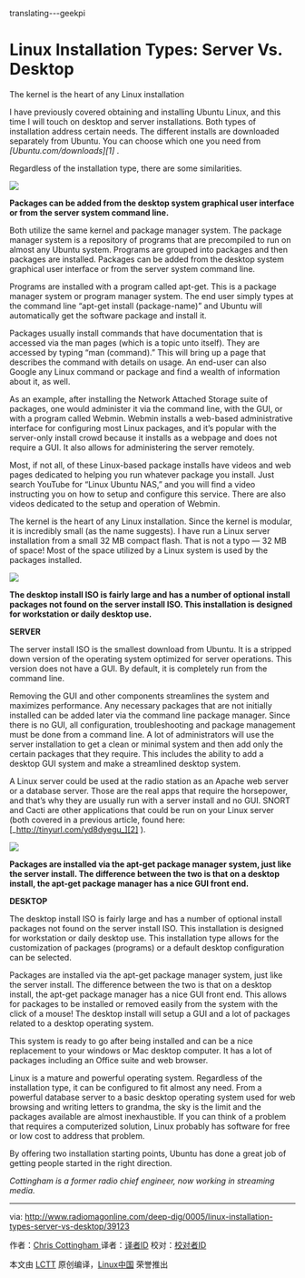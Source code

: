 translating---geekpi

Linux Installation Types: Server Vs. Desktop
============================================================

The kernel is the heart of any Linux installation


I have previously covered obtaining and installing Ubuntu Linux, and this time I will touch on desktop and server installations. Both types of installation address certain needs. The different installs are downloaded separately from Ubuntu. You can choose which one you need from  _[Ubuntu.com/downloads][1]_ .

Regardless of the installation type, there are some similarities.


![](http://www.radiomagonline.com/Portals/0/radio-managing-tech-Ubuntu_1.jpg)

**Packages can be added from the desktop system graphical user interface or from the server system command line.** 

Both utilize the same kernel and package manager system. The package manager system is a repository of programs that are precompiled to run on almost any Ubuntu system. Programs are grouped into packages and then packages are installed. Packages can be added from the desktop system graphical user interface or from the server system command line.

Programs are installed with a program called apt-get. This is a package manager system or program manager system. The end user simply types at the command line “apt-get install (package-name)” and Ubuntu will automatically get the software package and install it.

Packages usually install commands that have documentation that is accessed via the man pages (which is a topic unto itself). They are accessed by typing “man (command).” This will bring up a page that describes the command with details on usage. An end-user can also Google any Linux command or package and find a wealth of information about it, as well.

As an example, after installing the Network Attached Storage suite of packages, one would administer it via the command line, with the GUI, or with a program called Webmin. Webmin installs a web-based administrative interface for configuring most Linux packages, and it’s popular with the server-only install crowd because it installs as a webpage and does not require a GUI. It also allows for administering the server remotely.

Most, if not all, of these Linux-based package installs have videos and web pages dedicated to helping you run whatever package you install. Just search YouTube for “Linux Ubuntu NAS,” and you will find a video instructing you on how to setup and configure this service. There are also videos dedicated to the setup and operation of Webmin.

The kernel is the heart of any Linux installation. Since the kernel is modular, it is incredibly small (as the name suggests). I have run a Linux server installation from a small 32 MB compact flash. That is not a typo — 32 MB of space! Most of the space utilized by a Linux system is used by the packages installed.


![](http://www.radiomagonline.com/Portals/0/radio-managing-tech-Ubuntu_2.jpg)

**The desktop install ISO is fairly large and has a number of optional install packages not found on the server install ISO. This installation is designed for workstation or daily desktop use.** 

**SERVER**

The server install ISO is the smallest download from Ubuntu. It is a stripped down version of the operating system optimized for server operations. This version does not have a GUI. By default, it is completely run from the command line.

Removing the GUI and other components streamlines the system and maximizes performance. Any necessary packages that are not initially installed can be added later via the command line package manager. Since there is no GUI, all configuration, troubleshooting and package management must be done from a command line. A lot of administrators will use the server installation to get a clean or minimal system and then add only the certain packages that they require. This includes the ability to add a desktop GUI system and make a streamlined desktop system.

A Linux server could be used at the radio station as an Apache web server or a database server. Those are the real apps that require the horsepower, and that’s why they are usually run with a server install and no GUI. SNORT and Cacti are other applications that could be run on your Linux server (both covered in a previous article, found here:  [_http://tinyurl.com/yd8dyegu_][2] ).


![](http://www.radiomagonline.com/Portals/0/radio-managing-tech-Ubuntu_3.jpg)

**Packages are installed via the apt-get package manager system, just like the server install. The difference between the two is that on a desktop install, the apt-get package manager has a nice GUI front end.**

**DESKTOP**

The desktop install ISO is fairly large and has a number of optional install packages not found on the server install ISO. This installation is designed for workstation or daily desktop use. This installation type allows for the customization of packages (programs) or a default desktop configuration can be selected.

Packages are installed via the apt-get package manager system, just like the server install. The difference between the two is that on a desktop install, the apt-get package manager has a nice GUI front end. This allows for packages to be installed or removed easily from the system with the click of a mouse! The desktop install will setup a GUI and a lot of packages related to a desktop operating system.

This system is ready to go after being installed and can be a nice replacement to your windows or Mac desktop computer. It has a lot of packages including an Office suite and web browser.

Linux is a mature and powerful operating system. Regardless of the installation type, it can be configured to fit almost any need. From a powerful database server to a basic desktop operating system used for web browsing and writing letters to grandma, the sky is the limit and the packages available are almost inexhaustible. If you can think of a problem that requires a computerized solution, Linux probably has software for free or low cost to address that problem.

By offering two installation starting points, Ubuntu has done a great job of getting people started in the right direction.

 _Cottingham is a former radio chief engineer, now working in streaming media._ 



--------------------------------------------------------------------------------

via: http://www.radiomagonline.com/deep-dig/0005/linux-installation-types-server-vs-desktop/39123

作者：[Chris Cottingham ][a]
译者：[译者ID](https://github.com/译者ID)
校对：[校对者ID](https://github.com/校对者ID)

本文由 [LCTT](https://github.com/LCTT/TranslateProject) 原创编译，[Linux中国](https://linux.cn/) 荣誉推出

[a]:
[1]:https://www.ubuntu.com/download
[2]:http://tinyurl.com/yd8dyegu
[3]:http://www.radiomagonline.com/author/chris-cottingham
